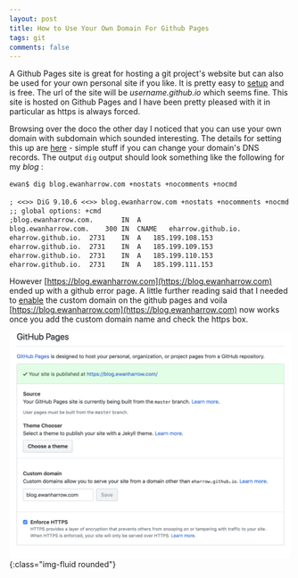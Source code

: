 ```yaml
---
layout: post
title: How to Use Your Own Domain For Github Pages
tags: git
comments: false
---
```

A Github Pages site is great for hosting a git project's website but can also be used for your own personal site if you like.
It is pretty easy to [setup](https://pages.github.com) and is free.  The url of the site will be _username.github.io_ which seems
fine.  This site is hosted on Github Pages and I have been pretty pleased with it in particular as https is always forced.

Browsing over the doco the other day I noticed that you can use your own domain with subdomain which sounded interesting.  The details for setting this up are [here](https://help.github.com/en/articles/using-a-custom-domain-with-github-pages) - simple stuff if you can change your domain's DNS records.  The output `dig` output should look something like the following for my _blog_ :
```terminal
ewan$ dig blog.ewanharrow.com +nostats +nocomments +nocmd

; <<>> DiG 9.10.6 <<>> blog.ewanharrow.com +nostats +nocomments +nocmd
;; global options: +cmd
;blog.ewanharrow.com.		IN	A
blog.ewanharrow.com.	300	IN	CNAME	eharrow.github.io.
eharrow.github.io.	2731	IN	A	185.199.108.153
eharrow.github.io.	2731	IN	A	185.199.109.153
eharrow.github.io.	2731	IN	A	185.199.110.153
eharrow.github.io.	2731	IN	A	185.199.111.153
```
However [https://blog.ewanharrow.com](https://blog.ewanharrow.com) ended up with a github error page.  A little further reading said that I needed to [enable](https://help.github.com/en/articles/adding-or-removing-a-custom-domain-for-your-github-pages-site) the custom domain on the github pages and voila [https://blog.ewanharrow.com](https://blog.ewanharrow.com) now works once you add the custom domain name and check the https box.

![github-pages-config screenshot](/public/images/github-pages-config.png){:class="img-fluid rounded"}
